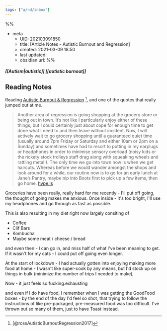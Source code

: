 ```yaml
---
tags: ["a/nd/inbox"]
---
```

%%
- meta
	- UID: 202103091850
	- title: [Article Notes - Autistic Burnout and Regression]
	- created: 2021-03-09 18:50
	- last updated: 
	- obsidian url: 
%%

##### [[Autism|autistic]] [[autistic burnout]]
## Reading Notes

Reading [Autistic Burnout & Regression](https://iammyownexperience.com/2017/08/01/autistic-burnout-regression/) [^rossAutisticBurnoutRegression2017], and one of the quotes that really jumped out at me.

> Another area of regression is going shopping at the grocery store or being out in town. It’s not like I particularly enjoy either of these things, but I could certainly just about cope for enough time to get done what I need to and then leave without incident. Now, I will actively wait to go grocery shopping until a guaranteed quiet time (usually around 7pm Friday or Saturday and either 10am or 2pm on a Sunday) and sometimes have had to resort to putting in my earplugs or headphones in order to minimise sensory overload (noisy kids or the rickety stock trolleys staff drag along with squeaking wheels and rattling metal!). The only time we go into town now is when we get haircuts. Whereas before we would wander amongst the shops and look around for a while, our routine now is to go for an early lunch at Jane’s Pantry, maybe nip into Boots first to pick up a few items, then go home.  [hype.is](https://hyp.is/hLPj5IEnEeu-JFMHp78wYA/iammyownexperience.com/2017/08/01/autistic-burnout-regression/)

Groceries have been really, really hard for me recently - I'll put off going, the thought of going makes me anxious. Once inside - it's too bright, I'll use my headphones and go through as fast as possible.

This is also resulting in my diet right now largely consiting of

- Coffee
- Clif Bars
- Kombucha 
- Maybe some meat / cheese / bread 

and even then - I can go in, and miss half of what I've been meaning to get. If it wasn't for my cats - I could put off going even longer.

At the start of lockdown - I had actually gotten into enjoying making more food at home - I wasn't like super-cook by any means, but I'd stock up on things in bulk (minimize the number of trips I needed to make), 

Now - it just feels so.fucking.exhausting

and even if I do have food, I remember when I was getting the GoodFood boxes - by the end of the day I'd feel so shot, that trying to follow the instructions of like pre-packaged, pre-measured food was too difficult. I've thrown out so many of them, just to have Toast instead.

[^rossAutisticBurnoutRegression2017]: [@rossAutisticBurnoutRegression2017]
